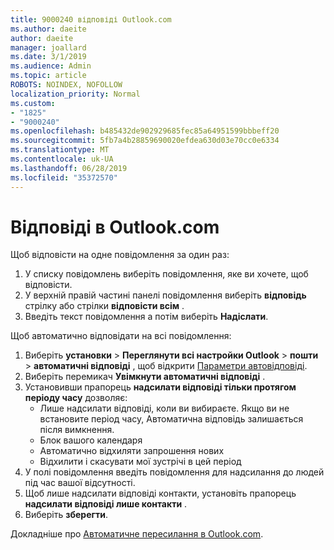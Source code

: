 ```yaml
---
title: 9000240 відповіді Outlook.com
ms.author: daeite
author: daeite
manager: joallard
ms.date: 3/1/2019
ms.audience: Admin
ms.topic: article
ROBOTS: NOINDEX, NOFOLLOW
localization_priority: Normal
ms.custom:
- "1825"
- "9000240"
ms.openlocfilehash: b485432de902929685fec85a64951599bbbeff20
ms.sourcegitcommit: 5fb7a4b28859690020efdea630d03e70cc0e6334
ms.translationtype: MT
ms.contentlocale: uk-UA
ms.lasthandoff: 06/28/2019
ms.locfileid: "35372570"
---
```

# <a name="replying-in-outlookcom"></a>Відповіді в Outlook.com

Щоб відповісти на одне повідомлення за один раз:

1. У списку повідомлень виберіть повідомлення, яке ви хочете, щоб відповісти.
2. У верхній правій частині панелі повідомлення виберіть **відповідь** стрілку або стрілки **відповісти всім** .
3. Введіть текст повідомлення а потім виберіть **Надіслати**.

Щоб автоматично відповідати на всі повідомлення:

1. Виберіть **установки** > **Переглянути всі настройки Outlook** > **пошти** > **автоматичні відповіді** , щоб відкрити [Параметри автовідповіді](https://outlook.live.com/mail/options/mail/automaticReplies).
2. Виберіть перемикач **Увімкнути автоматичні відповіді** .
3. Установивши прапорець **надсилати відповіді тільки протягом періоду часу** дозволяє:
    - Лише надсилати відповіді, коли ви вибираєте. Якщо ви не встановите період часу, Автоматична відповідь залишається після вимкнення.
    - Блок вашого календаря
    - Автоматично відхиляти запрошення нових
    - Відхилити і скасувати мої зустрічі в цей період
4. У полі повідомлення введіть повідомлення для надсилання до людей під час вашої відсутності.
5. Щоб лише надсилати відповіді контакти, установіть прапорець **надсилати відповіді лише контакти** .
6. Виберіть **зберегти**.

Докладніше про [Автоматичне пересилання в Outlook.com](https://support.office.com/article/14614626-9855-48dc-a986-dec81d07b1a0).